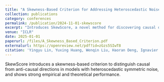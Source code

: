 ```yaml
---
title: "A Skewness-Based Criterion for Addressing Heteroscedastic Noise in Causal Discovery"
collection: publications
category: conferences
permalink: /publication/2024-11-01-skewscore
excerpt: "Introduces SkewScore, a novel method for discovering causal directions under heteroscedastic symmetric noise using score function skewness."
venue: "ICLR"
date: 2025-01-01
paperurl: /files/A_Skewness_Based_Criterion.pdf
externalurl: https://openreview.net/pdf?id=zGzs5SIwT8
citation: 'Yingyu Lin, Yuxing Huang, Wenqin Liu, Haoran Deng, Ignavier Ng, Kun Zhang, Mingming Gong, Yi-An Ma, Biwei Huang. "A Skewness-Based Criterion for Addressing Heteroscedastic Noise in Causal Discovery." <i>ICLR 2025</i>.'
---
```

SkewScore introduces a skewness-based criterion to distinguish causal from anti-causal directions in models with heteroscedastic symmetric noise, and shows strong empirical and theoretical performance.
